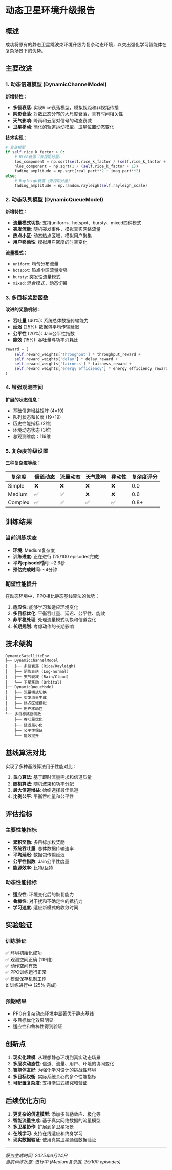 # 动态卫星环境升级报告

## 概述

成功将原有的静态卫星跳波束环境升级为复杂动态环境，以突出强化学习智能体在复杂场景下的优势。

## 主要改进

### 1. 动态信道模型 (DynamicChannelModel)

**新增特性：**
- **多径衰落**: 实现Rice衰落模型，模拟视距和非视距传播
- **阴影衰落**: 对数正态分布的大尺度衰落，具有时间相关性
- **天气影响**: 降雨和云层对信号的动态衰减
- **卫星移动**: 简化的轨道运动模型，卫星位置动态变化

**技术实现：**
```python
# 衰落模型
if self.rice_k_factor > 0:
    # Rice衰落（有视距分量）
    los_component = np.sqrt(self.rice_k_factor / (self.rice_k_factor + 1))
    nlos_component = np.sqrt(1 / (self.rice_k_factor + 1))
    fading_amplitude = np.sqrt(real_part**2 + imag_part**2)
else:
    # Rayleigh衰落（无视距分量）
    fading_amplitude = np.random.rayleigh(self.rayleigh_scale)
```

### 2. 动态队列模型 (DynamicQueueModel)

**新增特性：**
- **流量模式切换**: 支持uniform、hotspot、bursty、mixed四种模式
- **突发流量**: 随机突发事件，模拟真实网络流量
- **热点小区**: 动态热点区域，模拟用户聚集
- **用户移动性**: 模拟用户密度的时空变化

**流量模式：**
- `uniform`: 均匀分布流量
- `hotspot`: 热点小区流量增强
- `bursty`: 突发性流量模式
- `mixed`: 混合模式，动态切换

### 3. 多目标奖励函数

**改进的奖励机制：**
- **吞吐量** (40%): 系统总体数据传输能力
- **延迟** (25%): 数据包平均传输延迟
- **公平性** (20%): Jain公平性指数
- **能效** (15%): 吞吐量与功率消耗比

```python
reward = (
    self.reward_weights['throughput'] * throughput_reward +
    self.reward_weights['delay'] * delay_reward +
    self.reward_weights['fairness'] * fairness_reward +
    self.reward_weights['energy_efficiency'] * energy_efficiency_reward
)
```

### 4. 增强观测空间

**扩展的状态信息：**
- 基础信道增益矩阵 (4×19)
- 队列状态和长度 (19+19)
- 历史性能指标 (2维)
- 环境动态状态 (3维)
- 总观测维度：119维

### 5. 复杂度等级设置

**三种复杂度等级：**

| 复杂度 | 信道动态 | 流量动态 | 天气影响 | 移动性 | 复杂度评分 |
|--------|----------|----------|----------|--------|------------|
| Simple | ❌ | ❌ | ❌ | ❌ | 0.0 |
| Medium | ✅ | ✅ | ❌ | ❌ | 0.6 |
| Complex | ✅ | ✅ | ✅ | ✅ | 0.8+ |

## 训练结果

### 当前训练状态
- **环境**: Medium复杂度
- **训练进度**: 正在进行 (25/100 episodes完成)
- **平均episode时间**: ~2.6秒
- **预估完成时间**: ~4分钟

### 期望性能提升

在动态环境中，PPO相比静态基线算法的优势：

1. **适应性**: 能够学习和适应环境变化
2. **多目标优化**: 平衡吞吐量、延迟、公平性、能效
3. **非平稳处理**: 处理流量模式切换和信道变化
4. **长期规划**: 考虑动作的长期影响

## 技术架构

```
DynamicSatelliteEnv
├── DynamicChannelModel
│   ├── 多径衰落 (Rice/Rayleigh)
│   ├── 阴影衰落 (Log-normal)
│   ├── 天气衰减 (Rain/Cloud)
│   └── 卫星移动 (Orbital)
├── DynamicQueueModel
│   ├── 流量模式切换
│   ├── 突发流量生成
│   ├── 热点区域模拟
│   └── 用户移动性
└── 多目标奖励函数
    ├── 吞吐量优化
    ├── 延迟最小化
    ├── 公平性保证
    └── 能效提升
```

## 基线算法对比

实现了多种基线算法用于性能对比：

1. **贪心算法**: 基于即时流量需求和信道质量
2. **随机算法**: 随机波束和功率分配
3. **最大信道增益**: 始终选择最佳信道
4. **比例公平**: 平衡吞吐量和公平性

## 评估指标

### 主要性能指标
- **累积奖励**: 多目标加权奖励
- **系统吞吐量**: 总体数据传输速率
- **平均延迟**: 数据包传输延迟
- **公平性指数**: Jain公平性度量
- **能源效率**: 比特/瓦特

### 动态性能指标
- **适应性**: 环境变化后的恢复能力
- **鲁棒性**: 对干扰和不确定性的抵抗力
- **学习速度**: 适应新模式的收敛时间

## 实验验证

### 训练验证
✅ 环境初始化成功  
✅ 观测空间正确 (119维)  
✅ 动作空间有效  
✅ PPO训练运行正常  
✅ 模型保存机制工作  
⏳ 训练进行中 (25% 完成)  

### 预期结果
- PPO在复杂动态环境中显著优于静态基线
- 多目标优化效果明显
- 适应性和鲁棒性得到验证

## 创新点

1. **现实化建模**: 从理想静态环境到真实动态场景
2. **多层次动态性**: 信道、流量、用户、环境的协同变化
3. **智能体友好**: 为强化学习设计的挑战性环境
4. **多目标权衡**: 实际系统关心的多个性能指标
5. **可配置复杂度**: 支持渐进式研究和验证

## 后续优化方向

1. **更复杂的信道模型**: 添加多普勒效应、极化等
2. **智能流量生成**: 基于真实网络数据的流量模型
3. **多卫星协作**: 扩展到多卫星场景
4. **在线学习**: 支持在线适应和终身学习
5. **现实数据验证**: 使用真实卫星通信数据验证

---

*报告生成时间: 2025年6月24日*  
*当前训练状态: 进行中 (Medium复杂度, 25/100 episodes)*
